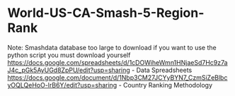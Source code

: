 # World-US-CA-Smash-5-Region-Rank
Note: Smashdata database too large to download if you want to use the python script you must download yourself
https://docs.google.com/spreadsheets/d/1cDOWiheWmn1HNjaeSd7Hc9z7aJ4c_pGk5AyUGd8ZpPU/edit?usp=sharing - Data Spreadsheets
https://docs.google.com/document/d/1Nbp3CM27JCYyBYN7_CzmSiZeBlbcyOQLQeHoO-lrB6Y/edit?usp=sharing - Country Ranking Methodology
